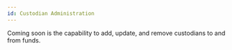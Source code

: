 ```yaml
---
id: Custodian Administration
---
```


Coming soon is the capability to add, update, and remove custodians to and from funds.

